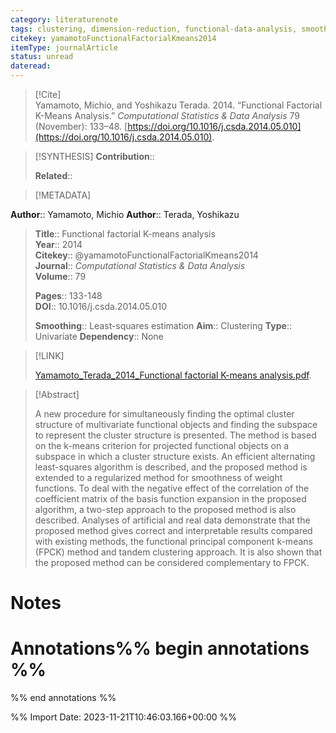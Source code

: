 ```yaml
---
category: literaturenote
tags: clustering, dimension-reduction, functional-data-analysis, smoothness
citekey: yamamotoFunctionalFactorialKmeans2014
itemType: journalArticle
status: unread  
dateread:  
---
```


> [!Cite]  
> Yamamoto, Michio, and Yoshikazu Terada. 2014. “Functional Factorial K-Means Analysis.” _Computational Statistics & Data Analysis_ 79 (November): 133–48. [https://doi.org/10.1016/j.csda.2014.05.010](https://doi.org/10.1016/j.csda.2014.05.010).

> [!SYNTHESIS] 
>**Contribution**::
>
>**Related**:: 
>

> [!METADATA]  
>
**Author**:: Yamamoto, Michio
**Author**:: Terada, Yoshikazu<br>
> **Title**:: Functional factorial K-means analysis    
> **Year**:: 2014     
> **Citekey**:: @yamamotoFunctionalFactorialKmeans2014    
>**Journal**:: *Computational Statistics & Data Analysis*    
>**Volume**:: 79    
>     
>    
>    
>     
> **Pages**:: 133-148    
>**DOI**:: 10.1016/j.csda.2014.05.010    
>
>**Smoothing**:: Least-squares estimation
>**Aim**:: Clustering
>**Type**:: Univariate
>**Dependency**:: None

> [!LINK] 
>
> [Yamamoto_Terada_2014_Functional factorial K-means analysis.pdf](file:///Users/steven/Library/CloudStorage/GoogleDrive-steven.golovkine@ul.ie/My%20Drive/bibliography/Computational%20Statistics%20&%20Data%20Analysis/2014/Yamamoto_Terada_2014_Functional%20factorial%20K-means%20analysis.pdf).

>[!Abstract]
>
>A new procedure for simultaneously finding the optimal cluster structure of multivariate functional objects and finding the subspace to represent the cluster structure is presented. The method is based on the k-means criterion for projected functional objects on a subspace in which a cluster structure exists. An efficient alternating least-squares algorithm is described, and the proposed method is extended to a regularized method for smoothness of weight functions. To deal with the negative effect of the correlation of the coefficient matrix of the basis function expansion in the proposed algorithm, a two-step approach to the proposed method is also described. Analyses of artificial and real data demonstrate that the proposed method gives correct and interpretable results compared with existing methods, the functional principal component k-means (FPCK) method and tandem clustering approach. It is also shown that the proposed method can be considered complementary to FPCK.
>>


# Notes<br>
# Annotations%% begin annotations %%  
 
  
%% end annotations %%

%% Import Date: 2023-11-21T10:46:03.166+00:00 %%
